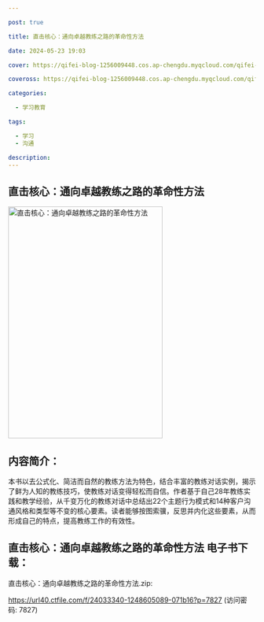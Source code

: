 ```yaml
---

post: true

title: 直击核心：通向卓越教练之路的革命性方法

date: 2024-05-23 19:03

cover: https://qifei-blog-1256009448.cos.ap-chengdu.myqcloud.com/qifei-blog/6620762f0ea9cb1403439698.jpg

coveross: https://qifei-blog-1256009448.cos.ap-chengdu.myqcloud.com/qifei-blog/6620762f0ea9cb1403439698.jpg

categories:

  - 学习教育

tags:

  - 学习
  - 沟通

description:
---
```


## 直击核心：通向卓越教练之路的革命性方法
<img alt="直击核心：通向卓越教练之路的革命性方法 " class="aligncenter loading" data-was-processed="true" decoding="async" fetchpriority="high" height="471" src="https://qifei-blog-1256009448.cos.ap-chengdu.myqcloud.com/qifei-blog/6620762f0ea9cb1403439698.jpg " style="cursor: zoom-in;" width="314"/>

## 内容简介：

本书以去公式化、简洁而自然的教练方法为特色，结合丰富的教练对话实例，揭示了鲜为人知的教练技巧，使教练对话变得轻松而自信。作者基于自己28年教练实践和教学经验，从千变万化的教练对话中总结出22个主题行为模式和14种客户沟通风格和类型等不变的核心要素。读者能够按图索骥，反思并内化这些要素，从而形成自己的特点，提高教练工作的有效性。

## 直击核心：通向卓越教练之路的革命性方法 电子书下载：
直击核心：通向卓越教练之路的革命性方法.zip: 

https://url40.ctfile.com/f/24033340-1248605089-071b16?p=7827 (访问密码: 7827)
